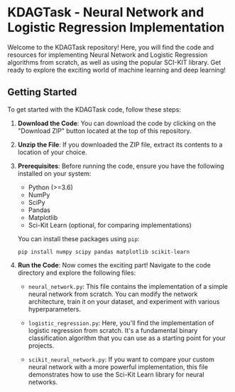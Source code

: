 # KDAGTask - Neural Network and Logistic Regression Implementation

Welcome to the KDAGTask repository! Here, you will find the code and resources for implementing Neural Network and Logistic Regression algorithms from scratch, as well as using the popular SCI-KIT library. Get ready to explore the exciting world of machine learning and deep learning!

## Getting Started

To get started with the KDAGTask code, follow these steps:

1. **Download the Code**: You can download the code by clicking on the "Download ZIP" button located at the top of this repository.

2. **Unzip the File**: If you downloaded the ZIP file, extract its contents to a location of your choice.

3. **Prerequisites**: Before running the code, ensure you have the following installed on your system:

   - Python (>=3.6)
   - NumPy
   - SciPy
   - Pandas
   - Matplotlib
   - Sci-Kit Learn (optional, for comparing implementations)

   You can install these packages using `pip`:

   ```
   pip install numpy scipy pandas matplotlib scikit-learn
   ```

4. **Run the Code**: Now comes the exciting part! Navigate to the code directory and explore the following files:

   - `neural_network.py`: This file contains the implementation of a simple neural network from scratch. You can modify the network architecture, train it on your dataset, and experiment with various hyperparameters.

   - `logistic_regression.py`: Here, you'll find the implementation of logistic regression from scratch. It's a fundamental binary classification algorithm that you can use as a starting point for your projects.

   - `scikit_neural_network.py`: If you want to compare your custom neural network with a more powerful implementation, this file demonstrates how to use the Sci-Kit Learn library for neural networks.

  

